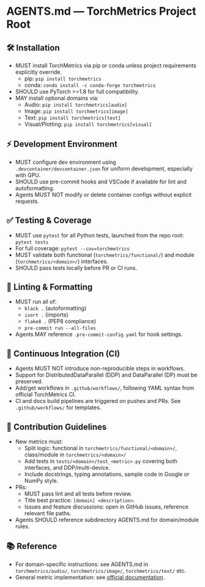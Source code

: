 # AGENTS.md — TorchMetrics Project Root

## 🛠️ Installation

- MUST install TorchMetrics via pip or conda unless project requirements explicitly override.
  - pip: `pip install torchmetrics`
  - conda: `conda install -c conda-forge torchmetrics`
- SHOULD use PyTorch >=1.8 for full compatibility.
- MAY install optional domains via:
  - Audio: `pip install torchmetrics[audio]`
  - Image: `pip install torchmetrics[image]`
  - Text:  `pip install torchmetrics[text]`
  - Visual/Plotting: `pip install torchmetrics[visual]`

## ⚡ Development Environment

- MUST configure dev environment using `.devcontainer/devcontainer.json` for uniform development, especially with GPU.
- SHOULD use pre-commit hooks and VSCode if available for lint and autoformatting.
- Agents MUST NOT modify or delete container configs without explicit requests.

## ✅ Testing & Coverage

- MUST use `pytest` for all Python tests, launched from the repo root: `pytest tests`
- For full coverage: `pytest --cov=torchmetrics`
- MUST validate both functional (`torchmetrics/functional/`) and module (`torchmetrics/<domain>/`) interfaces.
- SHOULD pass tests locally before PR or CI runs.

## 🧹 Linting & Formatting

- MUST run all of:
  - `black .` (autoformatting)
  - `isort .` (imports)
  - `flake8 .` (PEP8 compliance)
  - `pre-commit run --all-files`
- Agents MAY reference `.pre-commit-config.yaml` for hook settings.

## 🔁 Continuous Integration (CI)

- Agents MUST NOT introduce non-reproducible steps in workflows.
- Support for DistributedDataParallel (DDP) and DataParallel (DP) must be preserved.
- Add/get workflows in `.github/workflows/`, following YAML syntax from official TorchMetrics CI.
- CI and docs build pipelines are triggered on pushes and PRs. See `.github/workflows/` for templates.

## 🤝 Contribution Guidelines

- New metrics must:
  - Split logic: functional in `torchmetrics/functional/<domain>/`, class/module in `torchmetrics/<domain>/`
  - Add tests in `tests/<domain>/test_<metric>.py` covering both interfaces, and DDP/multi-device.
  - Include docstrings, typing annotations, sample code in Google or NumPy style.
- PRs:
  - MUST pass lint and all tests before review.
  - Title best practice: `[domain] <description>`.
  - Issues and feature discussions: open in GitHub issues, reference relevant file paths.
- Agents SHOULD reference subdirectory AGENTS.md for domain/module rules.

## 📚 Reference

- For domain-specific instructions: see AGENTS.md in `torchmetrics/audio/`, `torchmetrics/image/`, `torchmetrics/text/` etc.
- General metric implementation: see [official documentation](https://lightning.ai/docs/torchmetrics/stable/pages/implement.html).
